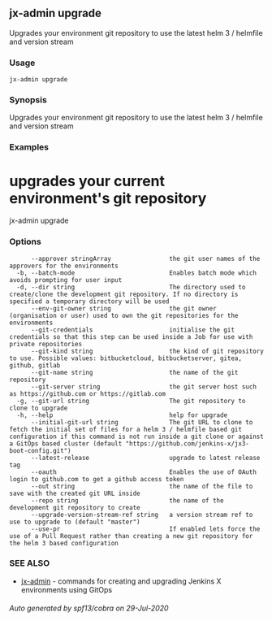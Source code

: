 ## jx-admin upgrade

Upgrades your environment git repository to use the latest helm 3 / helmfile and version stream

### Usage

```
jx-admin upgrade
```

### Synopsis

Upgrades your environment git repository to use the latest helm 3 / helmfile and version stream

### Examples

  # upgrades your current environment's git repository
  jx-admin upgrade

### Options

```
      --approver stringArray                the git user names of the approvers for the environments
  -b, --batch-mode                          Enables batch mode which avoids prompting for user input
  -d, --dir string                          The directory used to create/clone the development git repository. If no directory is specified a temporary directory will be used
      --env-git-owner string                the git owner (organisation or user) used to own the git repositories for the environments
      --git-credentials                     initialise the git credentials so that this step can be used inside a Job for use with private repositories
      --git-kind string                     the kind of git repository to use. Possible values: bitbucketcloud, bitbucketserver, gitea, github, gitlab
      --git-name string                     the name of the git repository
      --git-server string                   the git server host such as https://github.com or https://gitlab.com
  -g, --git-url string                      The git repository to clone to upgrade
  -h, --help                                help for upgrade
      --initial-git-url string              The git URL to clone to fetch the initial set of files for a helm 3 / helmfile based git configuration if this command is not run inside a git clone or against a GitOps based cluster (default "https://github.com/jenkins-x/jx3-boot-config.git")
      --latest-release                      upgrade to latest release tag
      --oauth                               Enables the use of OAuth login to github.com to get a github access token
      --out string                          the name of the file to save with the created git URL inside
      --repo string                         the name of the development git repository to create
      --upgrade-version-stream-ref string   a version stream ref to use to upgrade to (default "master")
      --use-pr                              If enabled lets force the use of a Pull Request rather than creating a new git repository for the helm 3 based configuration
```

### SEE ALSO

* [jx-admin](jx-admin.md)	 - commands for creating and upgrading Jenkins X environments using GitOps

###### Auto generated by spf13/cobra on 29-Jul-2020
